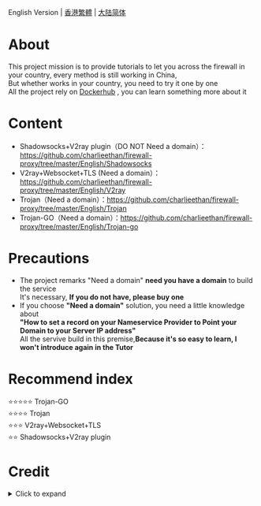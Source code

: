 English Version | [香港繁體](https://github.com/charlieethan/firewall-proxy/tree/master/CN-HK) | [大陆简体](https://github.com/charlieethan/firewall-proxy/tree/master/CN)
# About
This project mission is to provide tutorials to let you across the firewall in your country, every method is still working in China,   
But whether works in your country, you need to try it one by one     
All the project rely on [Dockerhub](https://hub.docker.com/) , you can learn something more about it    
# Content
- Shadowsocks+V2ray plugin（DO NOT Need a domain）：  
https://github.com/charlieethan/firewall-proxy/tree/master/English/Shadowsocks    
- V2ray+Websocket+TLS (Need a domain）：   
https://github.com/charlieethan/firewall-proxy/tree/master/English/V2ray           
- Trojan（Need a domain）：https://github.com/charlieethan/firewall-proxy/tree/master/English/Trojan   
- Trojan-GO（Need a domain）：https://github.com/charlieethan/firewall-proxy/tree/master/English/Trojan-go   
# Precautions
- The project remarks "Need a domain" **need you have a domain** to build the service   
 It's necessary, **If you do not have, please buy one**    
- If you choose **"Need a domain"** solution, you need a little knowledge about     
**"How to set a record on your Nameservice Provider to Point your Domain to your Server IP address"**   
All the servive build in this premise,**Because it's so easy to learn, I won't introduce again in the Tutor** 
# Recommend index 
⭐⭐⭐⭐⭐ Trojan-GO       
⭐⭐⭐⭐ Trojan             
⭐⭐⭐ V2ray+Websocket+TLS       
⭐⭐ Shadowsocks+V2ray plugin    
# Credit     
<details>
<summary>Click to expand </summary>

- [@teddysun](https://hub.docker.com/u/teddysun)    
- [Shadowsocks-libev](https://github.com/clowwindy/shadowsocks-libev/tree/master)      
- [V2ray(V2fly)](https://github.com/v2fly/v2ray-core)         
- [Trojan](https://github.com/trojan-gfw/trojan)       
- [Trojan-GO](https://github.com/p4gefau1t/trojan-go)              
- [across](https://github.com/teddysun/across)     
- [Trojan-Qt5](https://github.com/Trojan-Qt5/Trojan-Qt5)     
- [v2rayN](https://github.com/2dust/v2rayN)      
- [v2rayNG](https://github.com/2dust/v2rayNG)     
- [shadowsocks-android](https://github.com/shadowsocks/shadowsocks-android)     
- [shadowsocks-windows](https://github.com/shadowsocks/shadowsocks-windows)      
</details>